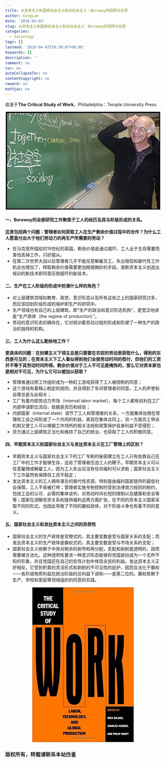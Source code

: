 ```yaml
---
title: 从资本主义到国家社会主义和后社会主义：Borawoy的回顾与反思
author: GingLam
date: '2018-04-03'
slug: 从资本主义到国家社会主义和后社会主义：Borawoy的回顾与反思
categories:
  - Sociology
tags: []
lastmod: '2018-04-03T20:30:07+08:00'
keywords: []
description: ''
comment: no
toc: no
autoCollapseToc: no
contentCopyright: no
reward: no
mathjax: no
---
```


收录于**The Critical Study of Work**，Philadelphia：Temple University Press

<div align=center><img src="https://raw.githubusercontent.com/GingLam/Storage/master/2018.4.3.jpg"></div>

#### 一、Borawoy的全部研究工作聚焦于工人的经历及其与阶级形成的关系。

**这里包括两个问题：管理者如何获取工人在生产剩余价值过程中的合作？为什么工人愿意付出大于他们劳动力的再生产所需要的劳动？**

- 在马克思所描绘的19世纪的英国，剩余价值是通过威吓，工人出于生存需要而害怕丢掉工作，只好服从。
- 在第二次世界大战以后管理者几乎不能任意解雇员工，失业赔偿和替代性工作机会也增加了，榨取剩余价值需要更加精细微妙的手段，垄断资本主义创造出规训的新技术即同意压倒威吓的新技术。

<!--more-->

#### 二、生产在工人阶级的形成中扮演什么样的角色？

- 对上层建筑领域如教育、政党、意识形态以及所有这些之上的国家研究过多，而应该回到阶级形成的熔炉即生产的研究中。
- 生产领域也有自己的上层建筑，即“生产的政治和意识形态机构”，更宽泛地讲是“生产政体（the regime of production）”。
- 劳动的意识形态的确存在，它对规训着劳动过程的形成和形塑了一种生产的政治的独特的机构。

#### 三、工人为什么这么勤快地工作？

**更具体的问题：在封建主义下领主总是只要要在农奴的劳动里获取什么，得到的东西是可见的；在资本主义下工人看似得到他们全部劳动时间的偿付，但他们的工资并不等于其劳动时间所得。剩余价值对于工人不可见是掩饰的，那么它对资本家也是相对不可见，为什么它可以被加以获取？**

- 管理者通过把工作组织成为一种赶工游戏获得了工人被控制的同意；
- 这个游戏有着精心制定的规则，并且得到了车间管理者的同意，工人的声誉和自尊总是与此相关；
- 工厂有着内部劳动力市场（internal labor market），每个工人都有权利在工厂内部申请职位流动，依据是资历和经验；
- 内部国家（internal state）调节了工人和管理者的关系，一方面集体协商在管理和工会之间形成了一个共同的利益，表现在集体合同上，另一方面员工申诉机制又使工人可以根据工作场所的相关法规和政策保护自身利益不受侵犯；
- 资方通过上层建筑正当化和维持了自己的统治，也获取了工人的积极同意。

#### 四、早期资本主义和国家社会主义与发达资本主义在工厂管理上的区别？

- 早期资本主义与国家社会主义下的工厂专制的秘密建立在工人只有依靠自己在工厂中的工作才能够生存，这给了管理者压迫工人的鞭子。早期资本主义可以任意雇佣或解雇工人，因为工人失业后没有任何福利可以求助；国家社会主义下工作虽然有保障但工资不稳定；
- 发达资本主义的工人拥有谋生的替代性资源，特别是由福利国家提供的最低社会保障，工人不易被打垮；管理者实施专制控制时受到法律效力规则的制约，包括工会的认可、必需的集体谈判、对劳动时间长短的限制以及健康和安全等等；国家在调解劳资关系和提供福利这两方面扩张，在不同的资本主义国家采取不同的形式，也因此导致了不同的霸权政体，对于阶级斗争也有着不同的意义。

#### 五、国家社会主义和发达资本主义之间的异质性

- 国家社会主义的生产政体是官僚式的，其主要变数是受与国家关系的支配；而发达资本主义的生产政体是霸权式的，其主要变数是受与市场关系的支配；
- 国家社会主义依赖于中央对剩余的剥夺和再分配，支配和剥削是透明的，因而需要被合法化。这种透明性要求一种意识形态能够将党国装扮成为一个无所不知的形象，并且党国还在自己的宏伟计划中体现全民的利益。发达资本主义正好相反，它受到积累的灵活形式和剥削的不可见性的庇护，因而合法化于霸权——各阶级物质利益在统治阶级的总利益下调和——是第二位的。霸权依赖于生产、学校和家庭等领域组织的同意的实践。

<div align=center><img src="https://raw.githubusercontent.com/GingLam/Storage/master/2018.4.3.1.jpg"></div>

### 版权所有，转载请联系本站[作者](mailto:linj83@mail2.sysu.edu.cn)


